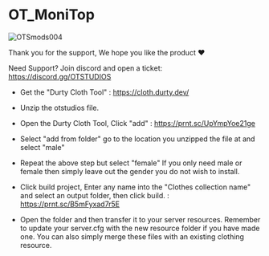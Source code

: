 # OT_MoniTop
![OTSmods004](https://user-images.githubusercontent.com/106319914/221227363-99bdd123-3248-4fa6-966b-e82c48b4eeff.png)


Thank you for the support, We hope you like the product ♥

Need Support? Join discord and open a ticket: https://discord.gg/OTSTUDIOS


- Get the "Durty Cloth Tool" : https://cloth.durty.dev/

- Unzip the otstudios file.
- Open the Durty Cloth Tool, Click "add" : https://prnt.sc/UpYmpYoe21ge
- Select "add from folder" go to the location you unzipped the file at and select "male"
- Repeat the above step but select "female"
     If you only need male or female then simply leave out the gender you do not wish to install.
- Click build project, Enter any name into the "Clothes collection name" and select an output folder, then click build. : https://prnt.sc/B5mFyxad7r5E
- Open the folder and then transfer it to your server resources. 
	Remember to update your server.cfg with the new resource folder if you have made one.
	You can also simply merge these files with an existing clothing resource.
